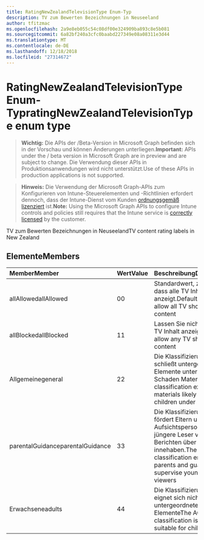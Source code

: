 ```yaml
---
title: RatingNewZealandTelevisionType Enum-Typ
description: TV zum Bewerten Bezeichnungen in Neuseeland
author: tfitzmac
ms.openlocfilehash: 2a9e8eb055c54c08df00e324909ba893c8e5b081
ms.sourcegitcommit: 6a82bf240a3cfc0baabd227349e08a08311e3d44
ms.translationtype: MT
ms.contentlocale: de-DE
ms.lasthandoff: 12/18/2018
ms.locfileid: "27314672"
---
```

# <a name="ratingnewzealandtelevisiontype-enum-type"></a><span data-ttu-id="abed1-103">RatingNewZealandTelevisionType Enum-Typ</span><span class="sxs-lookup"><span data-stu-id="abed1-103">ratingNewZealandTelevisionType enum type</span></span>

> <span data-ttu-id="abed1-104">**Wichtig:** Die APIs der /Beta-Version in Microsoft Graph befinden sich in der Vorschau und können Änderungen unterliegen.</span><span class="sxs-lookup"><span data-stu-id="abed1-104">**Important:** APIs under the / beta version in Microsoft Graph are in preview and are subject to change.</span></span> <span data-ttu-id="abed1-105">Die Verwendung dieser APIs in Produktionsanwendungen wird nicht unterstützt.</span><span class="sxs-lookup"><span data-stu-id="abed1-105">Use of these APIs in production applications is not supported.</span></span>

> <span data-ttu-id="abed1-106">**Hinweis:** Die Verwendung der Microsoft Graph-APIs zum Konfigurieren von Intune-Steuerelementen und -Richtlinien erfordert dennoch, dass der Intune-Dienst vom Kunden [ordnungsgemäß lizenziert](https://go.microsoft.com/fwlink/?linkid=839381) ist.</span><span class="sxs-lookup"><span data-stu-id="abed1-106">**Note:** Using the Microsoft Graph APIs to configure Intune controls and policies still requires that the Intune service is [correctly licensed](https://go.microsoft.com/fwlink/?linkid=839381) by the customer.</span></span>

<span data-ttu-id="abed1-107">TV zum Bewerten Bezeichnungen in Neuseeland</span><span class="sxs-lookup"><span data-stu-id="abed1-107">TV content rating labels in New Zealand</span></span>
## <a name="members"></a><span data-ttu-id="abed1-108">Elemente</span><span class="sxs-lookup"><span data-stu-id="abed1-108">Members</span></span>
|<span data-ttu-id="abed1-109">Member</span><span class="sxs-lookup"><span data-stu-id="abed1-109">Member</span></span>|<span data-ttu-id="abed1-110">Wert</span><span class="sxs-lookup"><span data-stu-id="abed1-110">Value</span></span>|<span data-ttu-id="abed1-111">Beschreibung</span><span class="sxs-lookup"><span data-stu-id="abed1-111">Description</span></span>|
|:---|:---|:---|
|<span data-ttu-id="abed1-112">allAllowed</span><span class="sxs-lookup"><span data-stu-id="abed1-112">allAllowed</span></span>|<span data-ttu-id="abed1-113">0</span><span class="sxs-lookup"><span data-stu-id="abed1-113">0</span></span>|<span data-ttu-id="abed1-114">Standardwert, zulassen, dass alle TV Inhalt anzeigt.</span><span class="sxs-lookup"><span data-stu-id="abed1-114">Default value, allow all TV shows content</span></span>|
|<span data-ttu-id="abed1-115">allBlocked</span><span class="sxs-lookup"><span data-stu-id="abed1-115">allBlocked</span></span>|<span data-ttu-id="abed1-116">1</span><span class="sxs-lookup"><span data-stu-id="abed1-116">1</span></span>|<span data-ttu-id="abed1-117">Lassen Sie nicht, dass alle TV Inhalt anzeigt.</span><span class="sxs-lookup"><span data-stu-id="abed1-117">Do not allow any TV shows content</span></span>|
|<span data-ttu-id="abed1-118">Allgemeine</span><span class="sxs-lookup"><span data-stu-id="abed1-118">general</span></span>|<span data-ttu-id="abed1-119">2</span><span class="sxs-lookup"><span data-stu-id="abed1-119">2</span></span>|<span data-ttu-id="abed1-120">Die Klassifizierung G schließt untergeordnete Elemente unter 14 Schaden Materialien</span><span class="sxs-lookup"><span data-stu-id="abed1-120">The G classification excludes materials likely to harm children under 14</span></span>|
|<span data-ttu-id="abed1-121">parentalGuidance</span><span class="sxs-lookup"><span data-stu-id="abed1-121">parentalGuidance</span></span>|<span data-ttu-id="abed1-122">3</span><span class="sxs-lookup"><span data-stu-id="abed1-122">3</span></span>|<span data-ttu-id="abed1-123">Die Klassifizierung PGR fördert Eltern und Aufsichtspersonen jüngere Leser von Berichten über innehaben.</span><span class="sxs-lookup"><span data-stu-id="abed1-123">The PGR classification encourages parents and guardians to supervise younger viewers</span></span>|
|<span data-ttu-id="abed1-124">Erwachsene</span><span class="sxs-lookup"><span data-stu-id="abed1-124">adults</span></span>|<span data-ttu-id="abed1-125">4</span><span class="sxs-lookup"><span data-stu-id="abed1-125">4</span></span>|<span data-ttu-id="abed1-126">Die Klassifizierung AO eignet sich nicht für untergeordnete Elemente</span><span class="sxs-lookup"><span data-stu-id="abed1-126">The AO classification is not suitable for children</span></span>|





